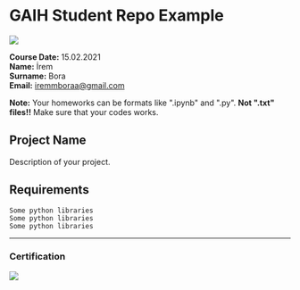 # GAIH Student Repo Example
![](img/logo.png)

**Course Date:** 15.02.2021  
**Name:** İrem  
**Surname:** Bora  
**Email:** iremmboraa@gmail.com  

**Note:** Your homeworks can be formats like ".ipynb" and ".py". **Not ".txt" files!!** Make sure that your codes works.  

## Project Name
Description of your project.

## Requirements
```
Some python libraries
Some python libraries
Some python libraries
```
---

### Certification
![](img/certificate_ex.png)

